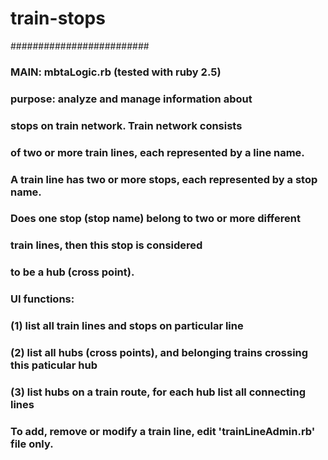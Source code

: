 # train-stops

#########################
### MAIN: mbtaLogic.rb (tested with ruby 2.5)
###
### purpose: analyze  and manage information about
### stops on train network. Train network consists 
### of two or more train lines, each represented by a line name.
### A train line has two or more stops, each represented by a stop name.
### Does one stop (stop name) belong to two or more different 
### train lines, then this stop is considered 
### to be a hub (cross point).
### UI functions:
###   (1) list all train lines and stops on particular line
###   (2) list all hubs (cross points), and belonging trains crossing this paticular hub
###   (3) list hubs on a train route, for each hub list all connecting lines
###
### To add, remove or modify a train line, edit 'trainLineAdmin.rb' file only. 
